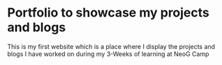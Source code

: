 # Portfolio to showcase my projects and blogs
This is my first website which is a place where I display the projects and blogs I have worked on during my 3-Weeks of learning at NeoG Camp
